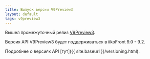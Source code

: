 ```yaml
---
title: Выпуск версии V9Preview3
layout: default
tags: v9preview3
---
```


Вышел промежуточный релиз [V9Preview3](https://www.nuget.org/packages/Resto.Front.Api.V9Preview3).

Версия API V9Preview3 будет поддерживаться в iikoFront 9.0 - 9.2.

Подробнее о версиях API [тут]({{ site.baseurl }}/versioning.html).